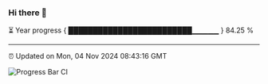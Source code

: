 ### Hi there 👋

⏳ Year progress { █████████████████████████▁▁▁▁▁ } 84.25 %

---

⏰ Updated on Mon, 04 Nov 2024 08:43:16 GMT

![Progress Bar CI](https://github.com/IshwaranRudhara/GIT-ACTION/workflows/Progress%20Bar%20CI/badge.svg)
